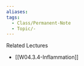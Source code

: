 ```yaml
---
aliases: 
tags:
  - Class/Permanent-Note
  - Topic/-
---
```

Related Lectures
- [[W04.3.4-Inflammation]]